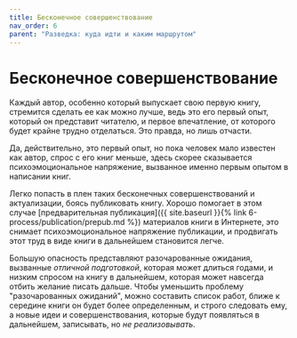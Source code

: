 ```yaml
---
title: Бесконечное совершенствование
nav_order: 6
parent: "Разведка: куда идти и каким маршрутом"
---
```


# Бесконечное совершенствование

Каждый автор, особенно который выпускает свою первую книгу, стремится
сделать ее как можно лучше, ведь это его первый опыт, который он
представит читателю, и первое впечатление, от которого будет крайне
трудно отделаться.  Это правда, но лишь отчасти.

Да, действительно, это первый опыт, но пока человек мало известен как
автор, спрос с его книг меньше, здесь скорее сказывается
психоэмоциональное напряжение, вызванное именно первым опытом в
написании книг.

Легко попасть в плен таких бесконечных совершенствований и
актуализации, боясь публиковать книгу.  Хорошо помогает в этом случае
[предварительная публикация]({{ site.baseurl }}{% link
6-process/publication/prepub.md %}) материалов книги в Интернете, это
снимает психоэмоциональное напряжение публикации, и продвигать этот
труд в виде книги в дальнейшем становится легче.

Большую опасность представляют разочарованные ожидания, вызванные
*отличной подготовкой*, которая может длиться годами, и низким спросом
на книгу в дальнейшем, которая может навсегда отбить желание писать
дальше.  Чтобы уменьшить проблему "разочарованных ожиданий", можно
составить список работ, ближе к середине книги он будет более
определенным, и строго следовать ему, а новые идеи и
совершенствования, которые будут появляться в дальнейшем, записывать,
но *не реализовывать*.
